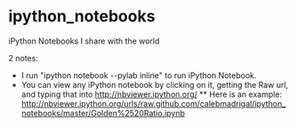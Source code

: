ipython_notebooks
=================

iPython Notebooks I share with the world

2 notes:

* I run "ipython notebook --pylab inline" to run iPython Notebook.
* You can view any iPython notebook by clicking on it, getting the Raw url, and typing that into http://nbviewer.ipython.org/
** Here is an example: http://nbviewer.ipython.org/urls/raw.github.com/calebmadrigal/ipython_notebooks/master/Golden%2520Ratio.ipynb

